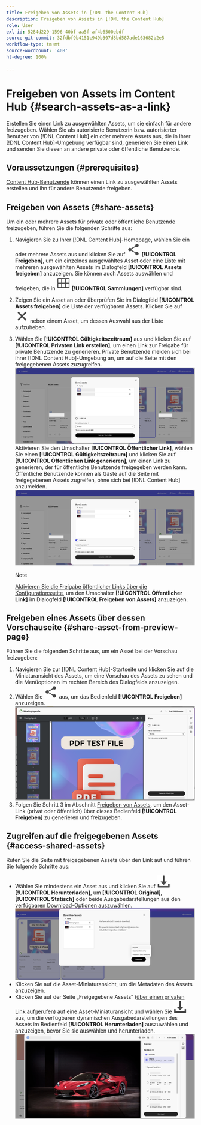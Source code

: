 ```yaml
---
title: Freigeben von Assets in [!DNL the Content Hub]
description: Freigeben von Assets in [!DNL the Content Hub]
role: User
exl-id: 5284d229-1596-40bf-aa5f-af4b6500ebdf
source-git-commit: 32fdbf9b4151c949b307d8bd587ade163682b2e5
workflow-type: tm+mt
source-wordcount: '408'
ht-degree: 100%

---
```


# Freigeben von Assets im Content Hub {#search-assets-as-a-link}

Erstellen Sie einen Link zu ausgewählten Assets, um sie einfach für andere freizugeben. Wählen Sie als autorisierte Benutzerin bzw. autorisierter Benutzer von [!DNL Content Hub] ein oder mehrere Assets aus, die in Ihrer [!DNL Content Hub]-Umgebung verfügbar sind, generieren Sie einen Link und senden Sie diesen an andere private oder öffentliche Benutzende.

## Voraussetzungen {#prerequisites}

[Content Hub-Benutzende](deploy-content-hub.md#onboard-content-hub-users) können einen Link zu ausgewählten Assets erstellen und ihn für andere Benutzende freigeben.

## Freigeben von Assets {#share-assets}

Um ein oder mehrere Assets für private oder öffentliche Benutzende freizugeben, führen Sie die folgenden Schritte aus:
1. Navigieren Sie zu Ihrer [!DNL Content Hub]-Homepage, wählen Sie ein oder mehrere Assets aus und klicken Sie auf ![Freigeben](/help/assets/assets/share.svg) **[!UICONTROL Freigeben]**, um ein einzelnes ausgewähltes Asset oder eine Liste mit mehreren ausgewählten Assets im Dialogfeld **[!UICONTROL Assets freigeben]** anzuzeigen.
Sie können auch Assets auswählen und freigeben, die in ![Sammlungen](/help/assets/assets/Smock_Collection_18_N.svg) **[!UICONTROL Sammlungen]** verfügbar sind.
1. Zeigen Sie ein Asset an oder überprüfen Sie im Dialogfeld **[!UICONTROL Assets freigeben]** die Liste der verfügbaren Assets. Klicken Sie auf ![Auswahl aufheben](/help/assets/assets/Close.svg) neben einem Asset, um dessen Auswahl aus der Liste aufzuheben.
1. Wählen Sie **[!UICONTROL Gültigkeitszeitraum]** aus und klicken Sie auf **[!UICONTROL Privaten Link erstellen]**, um einen Link zur Freigabe für private Benutzende zu generieren. Private Benutzende melden sich bei ihrer [!DNL Content Hub]-Umgebung an, um auf die Seite mit den freigegebenen Assets zuzugreifen.
   ![Privater und öffentlicher Link](/help/assets/assets/private-and-public-link.png)
Aktivieren Sie den Umschalter **[!UICONTROL Öffentlicher Link]**, wählen Sie einen **[!UICONTROL Gültigkeitszeitraum]** und klicken Sie auf **[!UICONTROL Öffentlichen Link generieren]**, um einen Link zu generieren, der für öffentliche Benutzende freigegeben werden kann. Öffentliche Benutzende können als Gäste auf die Seite mit freigegebenen Assets zugreifen, ohne sich bei [!DNL Content Hub] anzumelden.
   ![Privater und öffentlicher Link](/help/assets/assets/public-and-private-link.png)

   >[!NOTE]
   > 
   > [Aktivieren Sie die Freigabe öffentlicher Links über die Konfigurationsseite](/help/assets/configure-content-hub-ui-options.md#enable-public-link-sharing), um den Umschalter **[!UICONTROL Öffentlicher Link]** im Dialogfeld **[!UICONTROL Freigeben von Assets]** anzuzeigen.

## Freigeben eines Assets über dessen Vorschauseite {#share-asset-from-preview-page}

Führen Sie die folgenden Schritte aus, um ein Asset bei der Vorschau freizugeben:

1. Navigieren Sie zur [!DNL Content Hub]-Startseite und klicken Sie auf die Miniaturansicht des Assets, um eine Vorschau des Assets zu sehen und die Menüoptionen im rechten Bereich des Dialogfelds anzuzeigen.
1. Wählen Sie ![Freigeben](/help/assets/assets/share.svg) aus, um das Bedienfeld **[!UICONTROL Freigeben]** anzuzeigen.
   ![Freigeben von Assets während der Vorschau](/help/assets/assets/share-assets-from-share-panel.png)
1. Folgen Sie Schritt 3 im Abschnitt [Freigeben von Assets](#share-assets), um den Asset-Link (privat oder öffentlich) über dieses Bedienfeld **[!UICONTROL Freigeben]** zu generieren und freizugeben.

## Zugreifen auf die freigegebenen Assets {#access-shared-assets}

Rufen Sie die Seite mit freigegebenen Assets über den Link auf und führen Sie folgende Schritte aus:

* Wählen Sie mindestens ein Asset aus und klicken Sie auf ![Herunterladen](/help/assets/assets/download-icon.svg) **[!UICONTROL Herunterladen]**, um **[!UICONTROL Original]**, **[!UICONTROL Statisch]** oder beide Ausgabedarstellungen aus den verfügbaren Download-Optionen auszuwählen.
  ![](/help/assets/assets/download-shared-assets.png)
* Klicken Sie auf die Asset-Miniaturansicht, um die Metadaten des Assets anzuzeigen.
* Klicken Sie auf der Seite „Freigegebene Assets“ ([über einen privaten Link aufgerufen](#share-assets)) auf eine Asset-Miniaturansicht und wählen Sie ![Herunterladen](/help/assets/assets/download-icon.svg) aus, um die verfügbaren dynamischen Ausgabedarstellungen des Assets im Bedienfeld **[!UICONTROL Herunterladen]** auszuwählen und anzuzeigen, bevor Sie sie auswählen und herunterladen.
  ![](/help/assets/assets/download-renditions-shared-assets-page.png)





